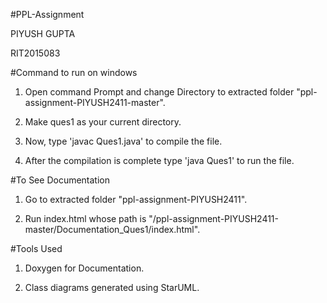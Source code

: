 #PPL-Assignment

PIYUSH GUPTA 

RIT2015083


#Command to run on windows

1. Open command Prompt and change Directory to extracted folder "ppl-assignment-PIYUSH2411-master".

2. Make ques1 as your current directory. 

3. Now, type 'javac Ques1.java' to compile the file.

4. After the compilation is complete type 'java Ques1' to run the file.

#To See Documentation

1. Go to extracted folder "ppl-assignment-PIYUSH2411".

2. Run index.html whose path is "/ppl-assignment-PIYUSH2411-master/Documentation_Ques1/index.html".

#Tools Used

1. Doxygen for Documentation.

2. Class diagrams generated using StarUML.
